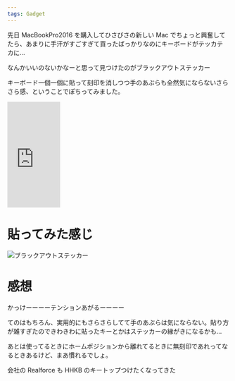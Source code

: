 ```yaml
---
tags: Gadget
---
```


先日 MacBookPro2016 を購入してひさびさの新しい Mac でちょっと興奮してたら、あまりに手汗がすごすぎて買ったばっかりなのにキーボードがテッカテカに…

なんかいいのないかなーと思って見つけたのがブラックアウトステッカー

キーボード一個一個に貼って刻印を消しつつ手のあぶらも全然気にならないさらさら感、ということでぽちってみました。

<iframe style="width:120px;height:240px;" marginwidth="0" marginheight="0" scrolling="no" frameborder="0" src="https://rcm-fe.amazon-adsystem.com/e/cm?ref=qf_sp_asin_til&t=tarossf-22&m=amazon&o=9&p=8&l=as1&IS1=1&detail=1&asins=B016QFX1F8&linkId=aa66d849d2b582bfc88de6649d414bed&bc1=ffffff&lt1=_blank&fc1=333333&lc1=0066c0&bg1=ffffff&f=ifr">
    </iframe>
    
# 貼ってみた感じ

![ブラックアウトステッカー](https://raw.githubusercontent.com/taross-f/taross-f.github.io/master/images/IMG_4407.JPG "ブラックアウトステッカー")

# 感想

かっけーーーーテンションあがるーーーー

てのはもちろん、実用的にもさらさらしてて手のあぶらは気にならない。貼り方が雑すぎたのできわきわに貼ったキーとかはステッカーの縁がきになるかも…

あとは使ってるときにホームポジションから離れてるときに無刻印であれってなるときあるけど、まあ慣れるでしょ。

会社の Realforce も HHKB のキートップつけたくなってきた
